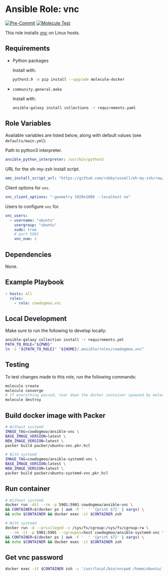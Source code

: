 # Ansible Role: vnc

[![Pre-Commit](https://github.com/cowdogmoo/ansible-vnc/actions/workflows/pre-commit.yaml/badge.svg)](https://github.com/cowdogmoo/ansible-vnc/actions/workflows/pre-commit.yaml)
[![Molecule Test](https://github.com/cowdogmoo/ansible-vnc/actions/workflows/molecule.yaml/badge.svg)](https://github.com/cowdogmoo/ansible-vnc/actions/workflows/molecule.yaml)

This role installs [vnc](https://github.com/cowdogmoo/vnc) on Linux hosts.

## Requirements

- Python packages

  Install with:

  ```bash
  python3.9 -m pip install --upgrade molecule-docker
  ```

- `community.general.make`

  Install with:

  ```bash
  ansible-galaxy install collections -r requirements.yaml
  ```

## Role Variables

Available variables are listed below, along with default values (see `defaults/main.yml`):

Path to python3 interpreter.

```yaml
ansible_python_interpreter: /usr/bin/python3
```

URL for the oh-my-zsh install script.

```yaml
omz_install_script_url: "https://github.com/robbyrussell/oh-my-zsh/raw/master/tools/install.sh"
```

Client options for `vnc`.

```yaml
vnc_client_options: "-geometry 1920x1080 --localhost no"
```

Users to configure `vnc` for.

```yaml
vnc_users:
  - username: "ubuntu"
    usergroup: "ubuntu"
    sudo: true
    # port 5901
    vnc_num: 1
```

## Dependencies

None.

## Example Playbook

```yaml
- hosts: all
  roles:
    - role: cowdogmoo.vnc
```

## Local Development

Make sure to run the following to develop locally:

```bash
ansible-galaxy collection install -r requirements.yml
PATH_TO_ROLE="${PWD}"
ln -s "${PATH_TO_ROLE}" "${HOME}/.ansible/roles/cowdogmoo.vnc"
```

## Testing

To test changes made to this role, run the following commands:

```bash
molecule create
molecule converge
# If everything passed, tear down the docker container spawned by molecule:
molecule destroy
```

## Build docker image with Packer

```bash
# Without systemd
IMAGE_TAG=cowdogmoo/ansible-vnc \
BASE_IMAGE_VERSION=latest \
NEW_IMAGE_VERSION=latest \
packer build packer/ubuntu-vnc.pkr.hcl

# With systemd
IMAGE_TAG=cowdogmoo/ansible-systemd-vnc \
BASE_IMAGE_VERSION=latest \
NEW_IMAGE_VERSION=latest \
packer build packer/ubuntu-systemd-vnc.pkr.hcl
```

## Run container

```bash
# Without systemd
docker run -dit --rm -p 5901:5901 cowdogmoo/ansible-vnc \
&& CONTAINER=$(docker ps | awk -F '  ' '{print $7}' | xargs) \
&& echo $CONTAINER && docker exec -it $CONTAINER zsh

# With systemd
docker run -d --privileged -v /sys/fs/cgroup:/sys/fs/cgroup:rw \
  --rm -it -p 5901:5901 --cgroupns=host cowdogmoo/ansible-systemd-vnc \
&& CONTAINER=$(docker ps | awk -F '  ' '{print $7}' | xargs) \
&& echo $CONTAINER && docker exec -it $CONTAINER zsh
```

## Get vnc password

```bash
docker exec -it $CONTAINER zsh -c '/usr/local/bin/vncpwd /home/ubuntu/.vnc/passwd'
```
